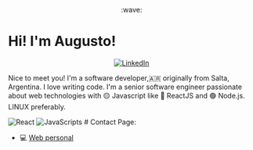 <p align="center">
:wave: <h1>Hi! I'm Augusto!</H1> 
</p>
<p align="center">
<a href="https://www.linkedin.com/in/augustoanibalayala">
<img src="https://img.shields.io/badge/-LinkedIn-%233781da" alt="LinkedIn"/></a> 
</p>

Nice to meet you! I'm a software developer,:argentina: originally from Salta, Argentina. I love writing code. I'm a senior software engineer passionate about web technologies with :yellow_circle: Javascript like :large_blue_circle: ReactJS and :green_circle: Node.js. LINUX preferably.
<p> <img alt="React" src="https://img.shields.io/badge/-React-black?style=flat-square&logo=react" /> <img alt="JavaScripts" src="https://img.shields.io/badge/-Javascripts-040d04?style=flat-square&logo=javascript" /> 
# Contact Page:

- 💻 [ Web personal](https://ayalaaugusto.github.io/pagina-augusto/)  
<!--
**AugustoAyala/AugustoAyala** is a ✨ _special_ ✨ repository because its `README.md` (this file) appears on your GitHub profile.

Here are some ideas to get you started:

- 🔭 I’m currently working on ...
- 🌱 I’m currently learning ...
- 👯 I’m looking to collaborate on ...
- 🤔 I’m looking for help with ...
- 💬 Ask me about ...
- 📫 How to reach me: ...
- 😄 Pronouns: ...
- ⚡ Fun fact: ...
-->
